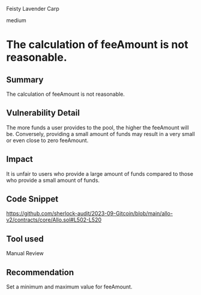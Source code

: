 Feisty Lavender Carp

medium

# The calculation of feeAmount is not reasonable.
## Summary
The calculation of feeAmount is not reasonable.

## Vulnerability Detail
The more funds a user provides to the pool, the higher the feeAmount will be. Conversely, providing a small amount of funds may result in a very small or even close to zero feeAmount.

## Impact
It is unfair to users who provide a large amount of funds compared to those who provide a small amount of funds.

## Code Snippet

https://github.com/sherlock-audit/2023-09-Gitcoin/blob/main/allo-v2/contracts/core/Allo.sol#L502-L520


## Tool used

Manual Review

## Recommendation
Set a minimum and maximum value for feeAmount.